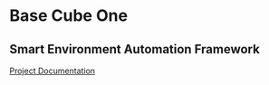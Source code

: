 # Base Cube One

## Smart Environment Automation Framework

[Project Documentation](basecubeone.org)
